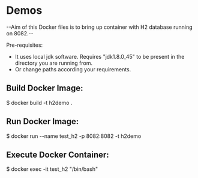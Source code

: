 # Demos

--Aim of this Docker files is to bring up container with H2 database running on 8082.--

Pre-requisites:
* It uses local jdk software. Requires "jdk1.8.0_45" to be present in the directory you are running from. 
* Or change paths according your requirements. 

Build Docker Image:
----------------
$ docker build -t h2demo . 


Run Docker Image:
----------------
$ docker run --name test_h2 -p 8082:8082 -t h2demo 


Execute Docker Container:
----------------
$ docker exec -it test_h2 "/bin/bash"
